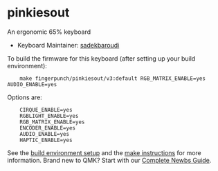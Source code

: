 # pinkiesout

An ergonomic 65% keyboard

* Keyboard Maintainer: [sadekbaroudi](https://github.com/sadekbaroudi)

To build the firmware for this keyboard (after setting up your build environment):
```
    make fingerpunch/pinkiesout/v3:default RGB_MATRIX_ENABLE=yes AUDIO_ENABLE=yes
```

Options are:
```
    CIRQUE_ENABLE=yes
    RGBLIGHT_ENABLE=yes
    RGB_MATRIX_ENABLE=yes
    ENCODER_ENABLE=yes
    AUDIO_ENABLE=yes
    HAPTIC_ENABLE=yes
```

See the [build environment setup](https://docs.qmk.fm/#/getting_started_build_tools) and the [make instructions](https://docs.qmk.fm/#/getting_started_make_guide) for more information. Brand new to QMK? Start with our [Complete Newbs Guide](https://docs.qmk.fm/#/newbs).
